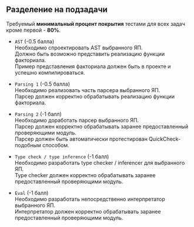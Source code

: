 ## Разделение на подзадачи

Требуемый **минимальный процент покрытия** тестами для всех задач кроме первой - **80%**.

- `AST` (-0.5 балла)<br>
  Необходимо спроектировать AST выбранного ЯП.<br>Должно быть возможно представить реализацию функции факториала.<br>
  Пример представления факториала должен быть в проекте и успешно компилироваться.

- `Parsing 1` (-0.5 балла)<br>
  Необходимо реализовать часть парсера выбранного ЯП.<br>
  Парсер должен корректно обрабатывать реализацию функции факториала.<br>

- `Parsing 2` (-1 балл)<br>
  Необходимо доработать парсер выбранного ЯП.<br>
  Парсер должен корректно обрабатывать заранее предоставленный проверяющими модуль.<br>
  Парсер должен быть автоматически протестирован QuickCheck-подобным способом.

- `Type check / type inference` (-1 балл)<br>
  Необходимо разработать type checker / inferencer для выбранного ЯП.<br>
  Type checker должен корректно обрабатывать заранее предоставленный проверяющими модуль.

- `Eval` (-1 балл)<br>
  Необходимо разработать непосредственно интерпретатор выбранного ЯП.<br>
  Интерпретатор должен корректно обрабатывать заранее предоставленный проверяющими модуль.
